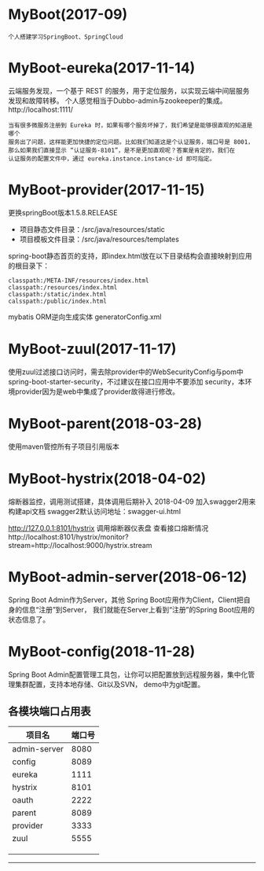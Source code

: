 # MyBoot(2017-09)
`个人搭建学习SpringBoot、SpringCloud`


# MyBoot-eureka(2017-11-14)
云端服务发现，一个基于 REST 的服务，用于定位服务，以实现云端中间层服务发现和故障转移。
个人感觉相当于Dubbo-admin与zookeeper的集成。
http://localhost:1111/

~~~
当有很多微服务注册到 Eureka 时，如果有哪个服务坏掉了，我们希望是能够很直观的知道是哪个
服务出了问题，这样能更加快捷的定位问题。比如我们知道这是个认证服务，端口号是 8001，
那么如果我们直接显示 “认证服务-8101”，是不是更加直观呢？答案是肯定的，我们在
认证服务的配置文件中，通过 eureka.instance.instance-id 即可指定。
~~~

# MyBoot-provider(2017-11-15)

更换springBoot版本1.5.8.RELEASE

* 项目静态文件目录：/src/java/resources/static
* 项目模板文件目录：/src/java/resources/templates

spring-boot静态首页的支持，即index.html放在以下目录结构会直接映射到应用的根目录下：

~~~
classpath:/META-INF/resources/index.html
classpath:/resources/index.html
classpath:/static/index.html
calsspath:/public/index.html
~~~

mybatis ORM逆向生成实体 generatorConfig.xml

# MyBoot-zuul(2017-11-17)

使用zuul过滤接口访问时，需去除provider中的WebSecurityConfig与pom中spring-boot-starter-security，不过建议在接口应用中不要添加
security，本环境provider因为是web中集成了provider故得进行修改。

# MyBoot-parent(2018-03-28)
使用maven管控所有子项目引用版本

# MyBoot-hystrix(2018-04-02)
熔断器监控，调用测试搭建，具体调用后期补入
2018-04-09 加入swagger2用来构建api文档
swagger2默认访问地址：swagger-ui.html

http://127.0.0.1:8101/hystrix
调用熔断器仪表盘 查看接口熔断情况
http://localhost:8101/hystrix/monitor?stream=http://localhost:9000/hystrix.stream

# MyBoot-admin-server(2018-06-12)
Spring Boot Admin作为Server，其他 Spring Boot应用作为Client，Client把自身的信息“注册”到Server，
我们就能在Server上看到“注册”的Spring Boot应用的状态信息了。

# MyBoot-config(2018-11-28)
Spring Boot Admin配置管理工具包，让你可以把配置放到远程服务器，集中化管理集群配置，支持本地存储、Git以及SVN，
demo中为git配置。

## 各模块端口占用表

| 项目名                | 端口号 |
| --------------------- | ------ |
| admin-server          | 8080   |
| config                | 8089   |
| eureka                | 1111   |
| hystrix               | 8101   |
| oauth                 | 2222   |
| parent                | 8089   |
| provider              | 3333   |
| zuul                  | 5555   |
|                       |        |
|                       |        |
|                       |        |
----